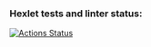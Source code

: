 ### Hexlet tests and linter status:
[![Actions Status](https://github.com/DelightVLG/backend-project-lvl1/workflows/hexlet-check/badge.svg)](https://github.com/DelightVLG/backend-project-lvl1/actions)